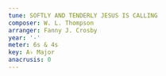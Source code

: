 ```yaml
---
tune: SOFTLY AND TENDERLY JESUS IS CALLING
composer: W. L. Thompson
arranger: Fanny J. Crosby
year: '-'
meter: 6s & 4s
key: A♭ Major
anacrusis: 0
---
```

